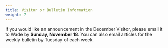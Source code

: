 ```yaml
---
title: Visitor or Bulletin Information
weight: 7
---
```


If you would like an announcement in the December Visitor, please email it to  Wade by **Sunday, November 18**. You can also email articles for the weekly bulletin by Tuesday of each week.